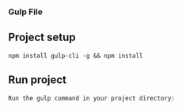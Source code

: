### Gulp File

## Project setup

```
npm install gulp-cli -g && npm install
```

## Run project

```
Run the gulp command in your project directory:
```
